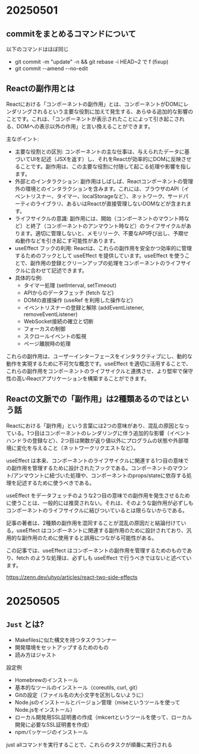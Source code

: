 # 20250501
## commitをまとめるコマンドについて
以下のコマンドはほぼ同じ
- git commit -m "update" -n && git rebase -i HEAD~2 で f (fixup)
- git commit --amend --no-edit

## Reactの副作用とは

Reactにおける「コンポーネントの副作用」とは、コンポーネントがDOMにレンダリングされるという主要な役割に加えて発生する、あらゆる追加的な影響のことです。これは、「コンポーネントが表示されたことによって引き起こされる、DOMへの表示以外の作用」と言い換えることができます。

主なポイント:
- 主要な役割との区別: コンポーネントの主な仕事は、与えられたデータに基づいてUIを記述（JSXを返す）し、それをReactが効率的にDOMに反映させることです。副作用は、この主要な役割に付随して起こる処理や影響を指します。
- 外部とのインタラクション: 副作用はしばしば、Reactコンポーネントの管理外の環境とのインタラクションを含みます。これには、ブラウザのAPI（イベントリスナー、タイマー、localStorageなど）、ネットワーク、サードパーティのライブラリ、あるいはReactが直接管理しないDOMなどが含まれます。
- ライフサイクルの意識: 副作用には、開始（コンポーネントのマウント時など）と終了（コンポーネントのアンマウント時など）のライフサイクルがあります。適切に管理しないと、メモリリーク、不要なAPI呼び出し、予期せぬ動作などを引き起こす可能性があります。
- useEffect フックの利用: Reactは、これらの副作用を安全かつ効率的に管理するためのフックとして useEffect を提供しています。useEffect を使うことで、副作用の登録とクリーンアップの処理をコンポーネントのライフサイクルに合わせて記述できます。
- 具体的な例:
  - タイマー処理 (setInterval, setTimeout)
  - APIからのデータフェッチ (fetch など)
  - DOMの直接操作 (useRef を利用した操作など)
  - イベントリスナーの登録と解除 (addEventListener, removeEventListener)
  - WebSocket接続の確立と切断
  - フォーカスの制御
  - スクロールイベントの監視
  - ページ離脱時の処理

これらの副作用は、ユーザーインターフェースをインタラクティブにし、動的な動作を実現するために不可欠な概念です。useEffect を適切に活用することで、これらの副作用をコンポーネントのライフサイクルと連携させ、より堅牢で保守性の高いReactアプリケーションを構築することができます。

## Reactの文脈での「副作用」は2種類あるのではという話

Reactにおける「副作用」という言葉には2つの意味があり、混乱の原因となっている。1つ目はコンポーネントのレンダリングに伴う追加的な影響（イベントハンドラの登録など）、2つ目は関数が返り値以外にプログラムの状態や外部環境に変化を与えること（ネットワークリクエストなど）。

useEffect は本来、コンポーネントのライフサイクルに関連する1つ目の意味での副作用を管理するために設計されたフックである。コンポーネントのマウント/アンマウントに紐づいた処理や、コンポーネントのprops/stateに依存する処理を記述するために使うべきである。

useEffect をデータフェッチのような2つ目の意味での副作用を発生させるために使うことは、一般的には推奨されない。それは、そのような副作用が必ずしもコンポーネントのライフサイクルに結びついているとは限らないからである。

記事の著者は、2種類の副作用を混同することが混乱の原因だと結論付けている。useEffect はコンポーネントに関連する副作用のために設計されており、汎用的な副作用のために使用すると誤用につながる可能性がある。

この記事では、useEffect はコンポーネントの副作用を管理するためのものであり、fetch のような処理は、必ずしも useEffect で行うべきではないと述べています。

https://zenn.dev/uhyo/articles/react-two-side-effects

# 20250505
## `Just` とは?
- Makefilesに似た構文を持つタスクランナー
- 開発環境をセットアップするためのもの
- 読み方はジャスト

設定例
- Homebrewのインストール
- 基本的なツールのインストール（coreutils, curl, git）
- Gitの設定（ファイル名の大小文字を区別しないように）
- Node.jsのインストールとバージョン管理（miseというツールを使ってNode.jsをインストール）
- ローカル開発用SSL証明書の作成（mkcertというツールを使って、ローカル開発に必要なSSL証明書を作成）
- npmパッケージのインストール

just allコマンドを実行することで、これらのタスクが順番に実行される
